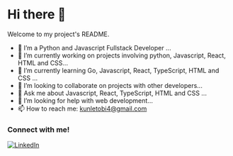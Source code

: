 <!--<img align="right" height="340" src=""> -->

<h1 align="left">
Hi there 👋
</h1>

Welcome to my project's README.
- 🔭 I’m a Python and Javascript Fullstack Developer ...
- 🔭 I’m currently working on projects involving python, Javascript, React, HTML and CSS...
- 🌱 I’m currently learning Go, Javascript, React, TypeScript, HTML and CSS ...
- 👯 I’m looking to collaborate on projects with other developers...
- 💬 Ask me about Javascript, React, TypeScript, HTML and CSS ...
- 🤔 I’m looking for help with web development...
- 📫 How to reach me: kunletobi4@gmail.com

<h3 align="left">Connect with me! </h3>

[![LinkedIn](https://img.shields.io/badge/-LinkedIn-000?style=for-the-badge&logo=linkedin&logoColor=FF00F6&color:FFF)](https://www.linkedin.com/in/oluwatobi-adepoju-4a242898/)

